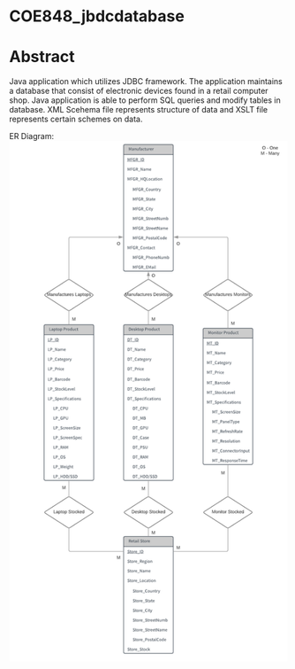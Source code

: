 # COE848_jbdcdatabase

# Abstract
Java application which utilizes JDBC framework. The application maintains a database that consist of electronic devices found in a retail computer shop. Java application is able to perform SQL queries and modify tables in database. XML Scehema file represents structure of data and XSLT file represents certain schemes on data.

ER Diagram:
![](pictures/ERDiagram.png)

